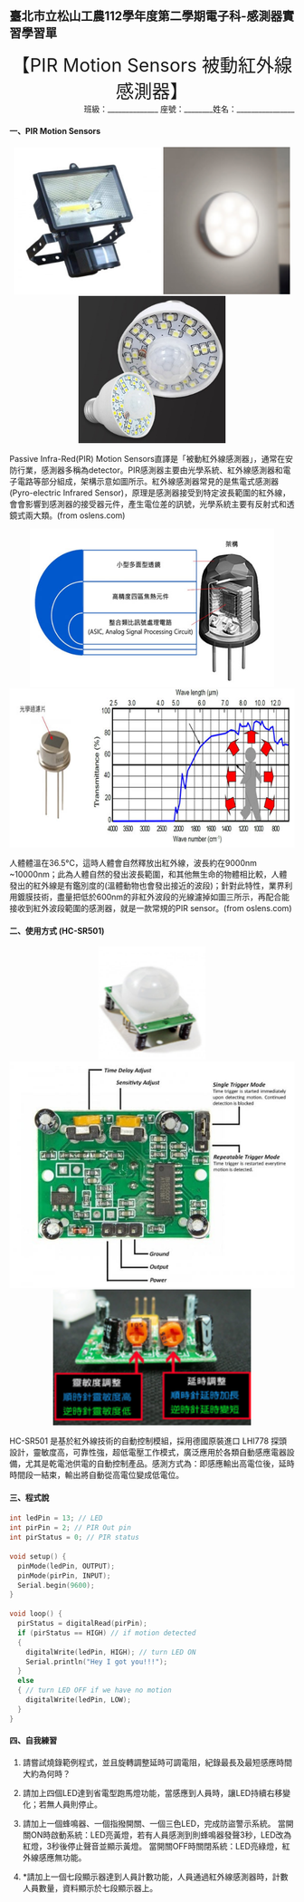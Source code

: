 ## 臺北市立松山工農112學年度第二學期電子科-感測器實習學習單 

<center><font size=6>【PIR Motion Sensors 被動紅外線感測器】</font></center>

<div style="text-align: right">班級：______________ 座號：________姓名：________________</div>

#### 一、PIR Motion Sensors

<center>
<img src="assets/clip_image001.jpg" alt="image" width="auto" height="260"> <img src="assets/clip_image003.png" alt="image" width="auto" height="260"> <img src="assets/clip_image004.jpg" alt="image" width="auto" height="260">
</center>

Passive Infra-Red(PIR) Motion Sensors直譯是「被動紅外線感測器」，通常在安防行業，感測器多稱為detector。PIR感測器主要由光學系統、紅外線感測器和電子電路等部分組成，架構示意如圖所示。紅外線感測器常見的是焦電式感測器(Pyro-electric Infrared Sensor)，原理是感測器接受到特定波長範圍的紅外線，會會影響到感測器的接受器元件，產生電位差的訊號，光學系統主要有反射式和透鏡式兩大類。(from oslens.com)

<center>
<img src="assets/clip_image005.jpg" alt="image" width="auto" height="280"> <img src="assets/clip_image006.jpg" alt="image" width="auto" height="280">
</center>


人體體溫在36.5°C，這時人體會自然釋放出紅外線，波長約在9000nm ~10000nm；此為人體自然的發出波長範圍，和其他無生命的物體相比較，人體發出的紅外線是有鑑別度的(溫體動物也會發出接近的波段)；針對此特性，業界利用鍍膜技術，盡量把低於600nm的非紅外波段的光線濾掉如圖三所示，再配合能接收到紅外波段範圍的感測器，就是一款常規的PIR sensor。(from oslens.com)

 

#### 二、使用方式 (HC-SR501)

<center>
<img src="assets/clip_image008.png" alt="image" width="auto" height="200"> <img src="assets/clip_image009.jpg" alt="image" width="auto" height="400"> <img src="assets/clip_image011.png" alt="image" width="auto" height="240">
</center>

HC-SR501 是基於紅外線技術的自動控制模組，採用德國原裝進口 LHI778 探頭設計，靈敏度高，可靠性強，超低電壓工作模式，廣泛應用於各類自動感應電器設備，尤其是乾電池供電的自動控制產品。感測方式為：即感應輸出高電位後，延時時間段一結束，輸出將自動從高電位變成低電位。

#### 三、程式說

``` C
int ledPin = 13; // LED 
int pirPin = 2; // PIR Out pin 
int pirStatus = 0; // PIR status

void setup() {
  pinMode(ledPin, OUTPUT);
  pinMode(pirPin, INPUT);
  Serial.begin(9600);
}

void loop() {
  pirStatus = digitalRead(pirPin);
  if (pirStatus == HIGH) // if motion detected
  {
    digitalWrite(ledPin, HIGH); // turn LED ON
    Serial.println("Hey I got you!!!");
  } 
  else 
  { // turn LED OFF if we have no motion
    digitalWrite(ledPin, LOW);
  }
}
```

#### 四、自我練習

1. 請嘗試燒錄範例程式，並且旋轉調整延時可調電阻，紀錄最長及最短感應時間大約為何時？

2. 請加上四個LED達到省電型跑馬燈功能，當感應到人員時，讓LED持續右移變化；若無人員則停止。

3. 請加上一個蜂鳴器、一個指撥開關、一個三色LED，完成防盜警示系統。
    當開關ON時啟動系統：LED亮黃燈，若有人員感測到則蜂鳴器發聲3秒，LED改為紅燈，3秒後停止聲音並顯示黃燈。
    當開關OFF時關閉系統：LED亮綠燈，紅外線感應無功能。

4. *請加上一個七段顯示器達到人員計數功能，人員通過紅外線感測器時，計數人員數量，資料顯示於七段顯示器上。
